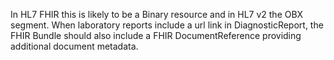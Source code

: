 In HL7 FHIR this is likely to be a Binary resource and in HL7 v2 the OBX segment.
When laboratory reports include a url link in DiagnosticReport, the FHIR Bundle should also include a FHIR DocumentReference providing additional document metadata.

